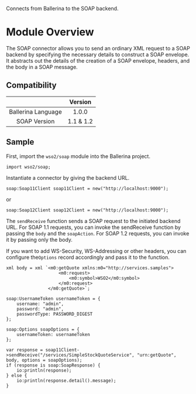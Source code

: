 Connects from Ballerina to the SOAP backend. 

# Module Overview

The SOAP connector allows you to send an ordinary XML request to a SOAP backend by specifying the necessary details to
construct a SOAP envelope. It abstracts out the details of the creation of a SOAP envelope, headers, and the body in a
SOAP message.

## Compatibility
|                          |    Version     |
|:------------------------:|:--------------:|
| Ballerina Language       | 1.0.0        |
| SOAP Version             | 1.1 & 1.2      |

## Sample

First, import the `wso2/soap` module into the Ballerina project.
```ballerina
import wso2/soap;
```

Instantiate a connector by giving the backend URL.
```ballerina
soap:Soap11Client soap11Client = new("http://localhost:9000");
```  
or
```ballerina
soap:Soap12Client soap12Client = new("http://localhost:9000");
```

The `sendReceive` function sends a SOAP request to the initiated backend URL. For SOAP 1.1 requests, you can invoke the sendReceive function by passing the `body` and the `soapAction`. For SOAP 1.2 requests, you can invoke it by passing only the body. 

If you want to add WS-Security, WS-Addressing or other headers, you can configure the`Options` record accordingly and pass it to the function. 
```ballerina
xml body = xml `<m0:getQuote xmlns:m0="http://services.samples">
                    <m0:request>
                        <m0:symbol>WSO2</m0:symbol>
                    </m0:request>
                </m0:getQuote>`;

soap:UsernameToken usernameToken = {
    username: "admin",
    password: "admin",
    passwordType: PASSWORD_DIGEST
};

soap:Options soapOptions = {
    usernameToken: usernameToken
};

var response = soap11Client->sendReceive("/services/SimpleStockQuoteService", "urn:getQuote", body, options = soapOptions);
if (response is soap:SoapResponse) {
    io:println(response);
} else {
    io:println(response.detail().message);
}
```
